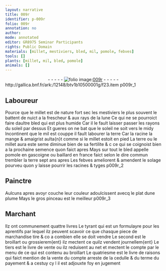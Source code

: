 ```yaml
---
layout: narrative
title: 009r
identifier: p-009r
folio: 009r
annotation: no
author:
mode: annotated
editor: GR8975 Seminar Participants
rights: Public Domain
materials: [millet, mestiviers, bled, mil, pomole, febves]
tools: []
plants: [millet, mil, bled, pomole]
animals: []
---
```


<div class="folio" align="center">- - - - - <a href="http://gallica.bnf.fr/ark:/12148/btv1b10500001g/f23.item" target="_blank"><img src="https://cu-mkp.github.io/2017-workshop-edition/assets/photo-icon.png" alt="folio image: " style="display:inline-block; margin-bottom:-3px;"/>009r</a> - - - - - </div> http://gallica.bnf.fr/ark:/12148/btv1b10500001g/f23.item  p009r_1 

## Laboureur

 
Pource que le <span class="m"><span class="pa">millet</span></span> est de nature fort sec les <span class="m"><span class="pro">mestiviers</span></span> le plus souvent le battent de nuict a la frescheur & aux rays de la lune Ce qui ne se pourroict faire daultre <span class="m">bled</span> qui est plus humide Car il le fault laisser passer les rayons du soleil par dessus Et gueres on ne bat que le soleil ne soit vers le midy Incontinent que le <span class="m"><span class="pa">mil</span></span> est couppe il fault labourer la terre Car la racine la mange & amaigrist aulta{n}t comme si le <span class="m"><span class="pa">millet</span></span> estoit en pied La terre ou le <span class="m"><span class="pa">millet</span></span> aura este seme diminue bien de sa fertilite & c ce qui se coignoist bien a la prochaine semence quon faict apres Mays sur tout le <span class="m"><span class="pa">bled</span></span> appelle <span class="m"><span class="pa">pomole</span></span> en <span class="pl">gascoigne</span> ou baillard en <span class="pl">france</span> faict selon le dire commun trembler la terre sept ans apres Les <span class="m">febves</span> ameliorent & amendent le solage pourveu quon y laisse pourrir les racines & tyges
   p009r_2 

## <span class="pro">Painctre</span>

 
Aulcuns apres avoyr couche leur couleur adoulcissent avecq le plat dune plume Mays le gros pinceau est le meilleur
   p009r_3 

## <span class="pro">Marchant</span>

 
Ilz ont communement quattre livres Le tyrant qui est un formulayre pour les aprentifs par lequel ilz peuvent scavoir ce que chasque piece de marchandise tire & co a combien elle se doit vendre Le second est le broillart ou grossierem{ent} ilz mectent ce quilz vendent journellem{ent} Le tiers est le livre de vente ou ilz reduisent au net et mectent le compte par le menu de ce qui est contenu au broillart Le quatriesme est le livre de raisons qui faict mention de la vente du compte arreste de la cedulle & du terme du payement & a cestuy cy l il est adjouxte foy en jugement
 